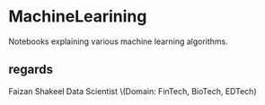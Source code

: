 # MachineLearining
Notebooks explaining various machine learning algorithms.


regards
--
Faizan Shakeel
Data Scientist
\\(Domain: FinTech, BioTech, EDTech)
